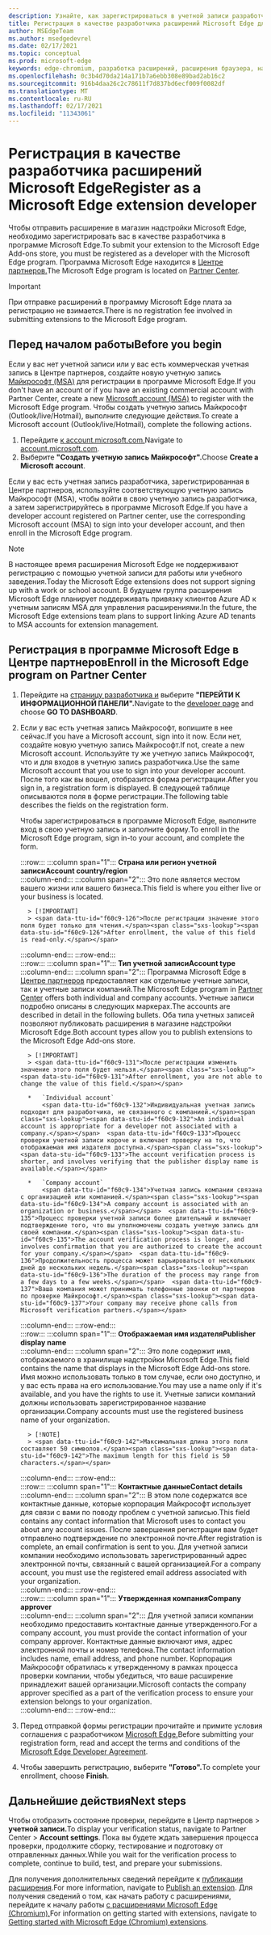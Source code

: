 ```yaml
---
description: Узнайте, как зарегистрироваться в учетной записи разработчика для публикации расширений в магазине надстройки Microsoft Edge
title: Регистрация в качестве разработчика расширений Microsoft Edge для публикации расширений
author: MSEdgeTeam
ms.author: msedgedevrel
ms.date: 02/17/2021
ms.topic: conceptual
ms.prod: microsoft-edge
keywords: edge-chromium, разработка расширений, расширения браузера, надстройки, Центр партнеров, разработчик
ms.openlocfilehash: 0c3b4d70da214a171b7a6ebb308e89bad2ab16c2
ms.sourcegitcommit: 916b4daa26c2c78611f7d837bd6ecf009f0082df
ms.translationtype: MT
ms.contentlocale: ru-RU
ms.lasthandoff: 02/17/2021
ms.locfileid: "11343061"
---
```

# <span data-ttu-id="f60c9-104">Регистрация в качестве разработчика расширений Microsoft Edge</span><span class="sxs-lookup"><span data-stu-id="f60c9-104">Register as a Microsoft Edge extension developer</span></span>  

<span data-ttu-id="f60c9-105">Чтобы отправить расширение в магазин надстройки Microsoft Edge, необходимо зарегистрировать вас в качестве разработчика в программе Microsoft Edge.</span><span class="sxs-lookup"><span data-stu-id="f60c9-105">To submit your extension to the Microsoft Edge Add-ons store, you must be registered as a developer with the Microsoft Edge program.</span></span>  <span data-ttu-id="f60c9-106">Программа Microsoft Edge находится в [Центре партнеров.][MicrosoftPartnerCenter]</span><span class="sxs-lookup"><span data-stu-id="f60c9-106">The Microsoft Edge program is located on [Partner Center][MicrosoftPartnerCenter].</span></span>  

> [!IMPORTANT]
> <span data-ttu-id="f60c9-107">При отправке расширений в программу Microsoft Edge плата за регистрацию не взимается.</span><span class="sxs-lookup"><span data-stu-id="f60c9-107">There is no registration fee involved in submitting extensions to the Microsoft Edge program.</span></span>  

## <span data-ttu-id="f60c9-108">Перед началом работы</span><span class="sxs-lookup"><span data-stu-id="f60c9-108">Before you begin</span></span>  

<span data-ttu-id="f60c9-109">Если у вас нет учетной записи или у вас есть коммерческая учетная запись в Центре партнеров, создайте новую учетную запись [Майкрософт (MSA)][WindowsCommunityEverythingAboutMicrosoftAccounts] для регистрации в программе Microsoft Edge.</span><span class="sxs-lookup"><span data-stu-id="f60c9-109">If you don't have an account or if you have an existing commercial account with Partner Center, create a new [Microsoft account (MSA)][WindowsCommunityEverythingAboutMicrosoftAccounts] to register with the Microsoft Edge program.</span></span>  <span data-ttu-id="f60c9-110">Чтобы создать учетную запись Майкрософт \(Outlook/live/Hotmail\), выполните следующие действия.</span><span class="sxs-lookup"><span data-stu-id="f60c9-110">To create a Microsoft account \(Outlook/live/Hotmail\), complete the following actions.</span></span>  

1.  <span data-ttu-id="f60c9-111">Перейдите [к account.microsoft.com.][MicrosoftAccount]</span><span class="sxs-lookup"><span data-stu-id="f60c9-111">Navigate to [account.microsoft.com][MicrosoftAccount].</span></span>  
1.  <span data-ttu-id="f60c9-112">Выберите **"Создать учетную запись Майкрософт".**</span><span class="sxs-lookup"><span data-stu-id="f60c9-112">Choose **Create a Microsoft account**.</span></span>  
    
<span data-ttu-id="f60c9-113">Если у вас есть учетная запись разработчика, зарегистрированная в Центре партнеров, используйте соответствующую учетную запись Майкрософт \(MSA\), чтобы войти в свою учетную запись разработчика, а затем зарегистрируйтесь в программе Microsoft Edge.</span><span class="sxs-lookup"><span data-stu-id="f60c9-113">If you have a developer account registered on Partner center, use the corresponding Microsoft account \(MSA\) to sign into your developer account, and then enroll in the Microsoft Edge program.</span></span>  

> [!NOTE]
> <span data-ttu-id="f60c9-114">В настоящее время расширения Microsoft Edge не поддерживают регистрацию с помощью учетной записи для работы или учебного заведения.</span><span class="sxs-lookup"><span data-stu-id="f60c9-114">Today the Microsoft Edge extensions does not support signing up with a work or school account.</span></span>  <span data-ttu-id="f60c9-115">В будущем группа расширения Microsoft Edge планирует поддерживать привязку клиентов Azure AD к учетным записям MSA для управления расширениями.</span><span class="sxs-lookup"><span data-stu-id="f60c9-115">In the future, the Microsoft Edge extensions team plans to support linking Azure AD tenants to MSA accounts for extension management.</span></span>  

## <span data-ttu-id="f60c9-116">Регистрация в программе Microsoft Edge в Центре партнеров</span><span class="sxs-lookup"><span data-stu-id="f60c9-116">Enroll in the Microsoft Edge program on Partner Center</span></span>  

1.  <span data-ttu-id="f60c9-117">Перейдите на [страницу разработчика и][MicrosoftPartnerCenter] выберите **"ПЕРЕЙТИ К ИНФОРМАЦИОННОЙ ПАНЕЛИ".**</span><span class="sxs-lookup"><span data-stu-id="f60c9-117">Navigate to the [developer page][MicrosoftPartnerCenter] and choose **GO TO DASHBOARD**.</span></span>  
1.  <span data-ttu-id="f60c9-118">Если у вас есть учетная запись Майкрософт, вопишите в нее сейчас.</span><span class="sxs-lookup"><span data-stu-id="f60c9-118">If you have a Microsoft account, sign into it now.</span></span>  <span data-ttu-id="f60c9-119">Если нет, создайте новую учетную запись Майкрософт.</span><span class="sxs-lookup"><span data-stu-id="f60c9-119">If not, create a new Microsoft account.</span></span>  <span data-ttu-id="f60c9-120">Используйте ту же учетную запись Майкрософт, что и для входов в учетную запись разработчика.</span><span class="sxs-lookup"><span data-stu-id="f60c9-120">Use the same Microsoft account that you use to sign into your developer account.</span></span>  <span data-ttu-id="f60c9-121">После того как вы вошел, отобразится форма регистрации.</span><span class="sxs-lookup"><span data-stu-id="f60c9-121">After you sign in, a registration form is displayed.</span></span> <span data-ttu-id="f60c9-122">В следующей таблице описываются поля в форме регистрации.</span><span class="sxs-lookup"><span data-stu-id="f60c9-122">The following table describes the fields on the registration form.</span></span>  
    
    <span data-ttu-id="f60c9-123">Чтобы зарегистрироваться в программе Microsoft Edge, выполните вход в свою учетную запись и заполните форму.</span><span class="sxs-lookup"><span data-stu-id="f60c9-123">To enroll in the Microsoft Edge program, sign in-to your account, and complete the form.</span></span>  
    
    :::row:::
       :::column span="1":::
          **<span data-ttu-id="f60c9-124">Страна или регион учетной записи</span><span class="sxs-lookup"><span data-stu-id="f60c9-124">Account country/region</span></span>**  
       :::column-end:::
       :::column span="2":::
          <span data-ttu-id="f60c9-125">Это поле является местом вашего жизни или вашего бизнеса.</span><span class="sxs-lookup"><span data-stu-id="f60c9-125">This field is where you either live or your business is located.</span></span>  
          
          > [!IMPORTANT]
          > <span data-ttu-id="f60c9-126">После регистрации значение этого поля будет только для чтения.</span><span class="sxs-lookup"><span data-stu-id="f60c9-126">After enrollment, the value of this field is read-only.</span></span>  
          
       :::column-end:::
    :::row-end:::  
    :::row:::
       :::column span="1":::
          **<span data-ttu-id="f60c9-127">Тип учетной записи</span><span class="sxs-lookup"><span data-stu-id="f60c9-127">Account type</span></span>**  
       :::column-end:::
       :::column span="2":::
          <span data-ttu-id="f60c9-128">Программа Microsoft Edge в [Центре партнеров][MicrosoftPartnerCenter] предоставляет как отдельные учетные записи, так и учетные записи компаний.</span><span class="sxs-lookup"><span data-stu-id="f60c9-128">The Microsoft Edge program in [Partner Center][MicrosoftPartnerCenter] offers both individual and company accounts.</span></span>  <span data-ttu-id="f60c9-129">Учетные записи подробно описаны в следующих маркерах.</span><span class="sxs-lookup"><span data-stu-id="f60c9-129">The accounts are described in detail in the following bullets.</span></span>  <span data-ttu-id="f60c9-130">Оба типа учетных записей позволяют публиковать расширения в магазине надстройки Microsoft Edge.</span><span class="sxs-lookup"><span data-stu-id="f60c9-130">Both account types allow you to publish extensions to the Microsoft Edge Add-ons store.</span></span>  
          
          > [!IMPORTANT]
          > <span data-ttu-id="f60c9-131">После регистрации изменить значение этого поля будет нельзя.</span><span class="sxs-lookup"><span data-stu-id="f60c9-131">After enrollment, you are not able to change the value of this field.</span></span>  
          
          *   `Individual account`  
              <span data-ttu-id="f60c9-132">Индивидуальная учетная запись подходит для разработчика, не связанного с компанией.</span><span class="sxs-lookup"><span data-stu-id="f60c9-132">An individual account is appropriate for a developer not associated with a company.</span></span>  <span data-ttu-id="f60c9-133">Процесс проверки учетной записи короче и включает проверку на то, что отображаемая имя издателя доступна.</span><span class="sxs-lookup"><span data-stu-id="f60c9-133">The account verification process is shorter, and involves verifying that the publisher display name is available.</span></span>  

          *   `Company account`  
              <span data-ttu-id="f60c9-134">Учетная запись компании связана с организацией или компанией.</span><span class="sxs-lookup"><span data-stu-id="f60c9-134">A company account is associated with an organization or business.</span></span>  <span data-ttu-id="f60c9-135">Процесс проверки учетной записи более длительный и включает подтверждение того, что вы уполномочены создать учетную запись для своей компании.</span><span class="sxs-lookup"><span data-stu-id="f60c9-135">The account verification process is longer, and involves confirmation that you are authorized to create the account for your company.</span></span>  <span data-ttu-id="f60c9-136">Продолжительность процесса может варьироваться от нескольких дней до нескольких недель.</span><span class="sxs-lookup"><span data-stu-id="f60c9-136">The duration of the process may range from a few days to a few weeks.</span></span>  <span data-ttu-id="f60c9-137">Ваша компания может принимать телефонные звонки от партнеров по проверке Майкрософт.</span><span class="sxs-lookup"><span data-stu-id="f60c9-137">Your company may receive phone calls from Microsoft verification partners.</span></span>  
              
       :::column-end:::
    :::row-end:::  
    :::row:::
       :::column span="1":::
          **<span data-ttu-id="f60c9-138">Отображаемая имя издателя</span><span class="sxs-lookup"><span data-stu-id="f60c9-138">Publisher display name</span></span>**  
       :::column-end:::
       :::column span="2":::
          <span data-ttu-id="f60c9-139">Это поле содержит имя, отображаемого в хранилище надстройки Microsoft Edge.</span><span class="sxs-lookup"><span data-stu-id="f60c9-139">This field contains the name that displays in the Microsoft Edge Add-ons store.</span></span>  <span data-ttu-id="f60c9-140">Имя можно использовать только в том случае, если оно доступно, и у вас есть права на его использование.</span><span class="sxs-lookup"><span data-stu-id="f60c9-140">You may use a name only if it's available, and you have the rights to use it.</span></span>  <span data-ttu-id="f60c9-141">Учетные записи компаний должны использовать зарегистрированное название организации.</span><span class="sxs-lookup"><span data-stu-id="f60c9-141">Company accounts must use the registered business name of your organization.</span></span>  
          
          > [!NOTE]
          > <span data-ttu-id="f60c9-142">Максимальная длина этого поля составляет 50 символов.</span><span class="sxs-lookup"><span data-stu-id="f60c9-142">The maximum length for this field is 50 characters.</span></span>  
          
       :::column-end:::
    :::row-end:::  
    :::row:::
       :::column span="1":::
          **<span data-ttu-id="f60c9-143">Контактные данные</span><span class="sxs-lookup"><span data-stu-id="f60c9-143">Contact details</span></span>**  
       :::column-end:::
       :::column span="2":::
          <span data-ttu-id="f60c9-144">В этом поле содержатся все контактные данные, которые корпорация Майкрософт использует для связи с вами по поводу проблем с учетной записью.</span><span class="sxs-lookup"><span data-stu-id="f60c9-144">This field contains any contact information that Microsoft uses to contact you about any account issues.</span></span>  <span data-ttu-id="f60c9-145">После завершения регистрации вам будет отправлено подтверждение по электронной почте.</span><span class="sxs-lookup"><span data-stu-id="f60c9-145">After registration is complete, an email confirmation is sent to you.</span></span>  <span data-ttu-id="f60c9-146">Для учетной записи компании необходимо использовать зарегистрированный адрес электронной почты, связанный с вашей организацией.</span><span class="sxs-lookup"><span data-stu-id="f60c9-146">For a company account, you must use the registered email address associated with your organization.</span></span>  
       :::column-end:::
    :::row-end:::  
    :::row:::
       :::column span="1":::
          **<span data-ttu-id="f60c9-147">Утвержденная компания</span><span class="sxs-lookup"><span data-stu-id="f60c9-147">Company approver</span></span>**  
       :::column-end:::
       :::column span="2":::
          <span data-ttu-id="f60c9-148">Для учетной записи компании необходимо предоставить контактные данные утвержденного.</span><span class="sxs-lookup"><span data-stu-id="f60c9-148">For a company account, you must provide the contact information of your company approver.</span></span>  <span data-ttu-id="f60c9-149">Контактные данные включают имя, адрес электронной почты и номер телефона.</span><span class="sxs-lookup"><span data-stu-id="f60c9-149">The contact information includes name, email address, and phone number.</span></span>  <span data-ttu-id="f60c9-150">Корпорация Майкрософт обратилась к утвержденному в рамках процесса проверки компании, чтобы убедиться, что ваше расширение принадлежит вашей организации.</span><span class="sxs-lookup"><span data-stu-id="f60c9-150">Microsoft contacts the company approver specified as a part of the verification process to ensure your extension belongs to your organization.</span></span>  
       :::column-end:::
    :::row-end:::  
    
1.  <span data-ttu-id="f60c9-151">Перед отправкой формы регистрации прочитайте и примите условия соглашения с разработчиком [Microsoft Edge.][MicrosoftAppDeveloperAgreement]</span><span class="sxs-lookup"><span data-stu-id="f60c9-151">Before submitting your registration form, read and accept the terms and conditions of the [Microsoft Edge Developer Agreement][MicrosoftAppDeveloperAgreement].</span></span>  
1.  <span data-ttu-id="f60c9-152">Чтобы завершить регистрацию, выберите **"Готово".**</span><span class="sxs-lookup"><span data-stu-id="f60c9-152">To complete your enrollment, choose **Finish**.</span></span>  
    
## <span data-ttu-id="f60c9-153">Дальнейшие действия</span><span class="sxs-lookup"><span data-stu-id="f60c9-153">Next steps</span></span>  

<span data-ttu-id="f60c9-154">Чтобы отобразить состояние проверки, перейдите в Центр партнеров > **учетной записи.**</span><span class="sxs-lookup"><span data-stu-id="f60c9-154">To display your verification status, navigate to Partner Center > **Account settings**.</span></span>  <span data-ttu-id="f60c9-155">Пока вы будете ждать завершения процесса проверки, продолжите сборку, тестирование и подготовку от отправленных данных.</span><span class="sxs-lookup"><span data-stu-id="f60c9-155">While you wait for the verification process to complete, continue to build, test, and prepare your submissions.</span></span>  

<span data-ttu-id="f60c9-156">Для получения дополнительных сведений перейдите к [публикации расширения][ExtensionsChromiumPublishExtension].</span><span class="sxs-lookup"><span data-stu-id="f60c9-156">For more information, navigate to [Publish an extension][ExtensionsChromiumPublishExtension].</span></span>  <span data-ttu-id="f60c9-157">Для получения сведений о том, как начать работу с расширениями, перейдите к началу работы [с расширениями Microsoft Edge (Chromium).][ExtensionsChromiumGettingStartedIndex]</span><span class="sxs-lookup"><span data-stu-id="f60c9-157">For information on getting started with extensions, navigate to [Getting started with Microsoft Edge (Chromium) extensions][ExtensionsChromiumGettingStartedIndex].</span></span>  

<!-- links -->  

[ExtensionsChromiumGettingStartedIndex]: ../getting-started/index.md "Начало работы с расширениями Microsoft Edge (Chromium) | Документы Майкрософт"  
[ExtensionsChromiumPublishExtension]:  ./publish-extension.md "Публикация расширения | Документы Майкрософт"  

[MicrosoftAppDeveloperAgreement]:  /legal/windows/agreements/app-developer-agreement "Соглашение с разработчиком | Документы Майкрософт"  

[MicrosoftAccount]:  https://account.microsoft.com/account "Учетная запись Майкрософт"  

[MicrosoftPartnerCenter]:  https://partner.microsoft.com/dashboard/microsoftedge/public/login?ref=dd "Центр партнеров"  

[WindowsCommunityEverythingAboutMicrosoftAccounts]:  https://community.windows.com/stories/everything-you-need-to-know-about-microsoft-accounts "Все, что вам нужно знать об учетных записях Майкрософт, | Сообщество Windows"  
